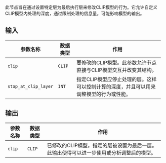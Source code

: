 此节点旨在通过设置特定层为最后执行层来修改CLIP模型的行为。它允许自定义CLIP模型内处理的深度，通过限制处理的信息量，可能影响模型的输出。

## 输入

| 参数名称           | 数据类型 | 作用                                                         |
|--------------------|----------|--------------------------------------------------------------|
| `clip`             | `CLIP`   | 要修改的CLIP模型。此参数允许节点直接与CLIP模型交互并改变其结构。 |
| `stop_at_clip_layer` | `INT`    | 指定CLIP模型应停止处理的层。这样可以控制计算的深度，并且可以用来调整模型的行为或性能。 |

## 输出

| 参数名称 | 数据类型 | 作用                                       |
|----------|----------|--------------------------------------------|
| `clip`   | `CLIP`   | 已修改的CLIP模型，指定的层被设置为最后一层。此输出使得可以进一步使用或分析调整后的模型。 |
